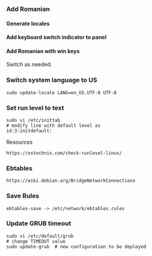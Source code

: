 ### Add Romanian 
#### Generate locales
#### Add keyboard switch indicator to panel
#### Add Romanian with win keys
Switch as needed.

### Switch system language to US
```
sudo update-locale LANG=en_US.UTF-8 UTF-8
```

### Set run level to text
```
sudo vi /etc/inittab
# modify line with default level as
id:3:initdefault:
```
Resources
```
https://ostechnix.com/check-runlevel-linux/
```
### Ebtables
```
https://wiki.debian.org/BridgeNetworkConnections
```
### Save Rules
```
ebtables-save -> /etc/network/ebtables.rules
```
### Update GRUB timeout
```
sudo vi /etc/default/grub
# change TIMEOUT value
sudo update-grub  # new configuration to be deployed
```
